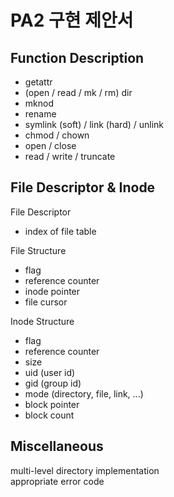 # PA2 구현 제안서

## Function Description
- getattr
- (open / read / mk / rm) dir
- mknod
- rename 
- symlink (soft) / link (hard) / unlink
- chmod / chown
- open / close 
- read / write / truncate 

## File Descriptor & Inode
File Descriptor
- index of file table 

File Structure
- flag
- reference counter
- inode pointer 
- file cursor 

Inode Structure
- flag
- reference counter 
- size 
- uid (user id)
- gid (group id)
- mode (directory, file, link, ...)
- block pointer
- block count

## Miscellaneous

multi-level directory implementation <br>
appropriate error code

